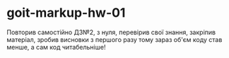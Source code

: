 # goit-markup-hw-01

Повторив самостійно ДЗ№2, з нуля, перевірив свої знання, закріпив матеріал, зробив висновки з
першого разу тому зараз об'єм коду став менше, а сам код читабельніше!
